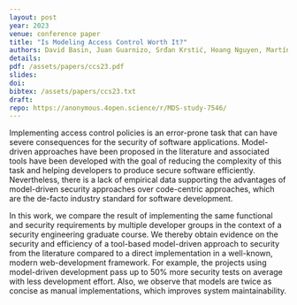 ```yaml
---
layout: post
year: 2023
venue: conference paper
title: "Is Modeling Access Control Worth It?"
authors: David Basin, Juan Guarnizo, Srđan Krstić, Hoang Nguyen, Martín Ochoa
details:
pdf: /assets/papers/ccs23.pdf
slides:
doi: 
bibtex: /assets/papers/ccs23.txt
draft:
repo: https://anonymous.4open.science/r/MDS-study-7546/
---
```


Implementing access control policies is an error-prone task that can have severe consequences for
the security of software applications. Model-driven approaches have been proposed in the literature
and associated tools have been developed with the goal of reducing the complexity of this task and
helping developers to produce secure software efficiently. Nevertheless, there is a lack of
empirical data supporting the advantages of model-driven security approaches over code-centric
approaches, which are the de-facto industry standard for software development.

In this work, we compare the result of implementing the same functional and security requirements by
multiple developer groups in the context of a security engineering graduate course. We thereby
obtain evidence on the security and efficiency of a tool-based model-driven approach to security
from the literature compared to a direct implementation in a well-known, modern web-development
framework. For example, the projects using model-driven development pass up to 50% more security
tests on average with less development effort. Also, we observe that models are twice as concise
as manual implementations, which improves system maintainability.

